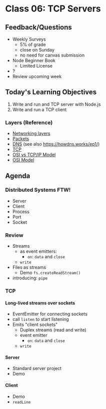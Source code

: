 Class 06: TCP Servers
===

## Feedback/Questions
* Weekly Surveys
	* 5% of grade
	* close on Sunday
	* no need for canvas submission
* Node Beginner Book
	* Limited License
* ?
* Review upcoming week

## Today's Learning Objectives

1. Write and run and TCP server with Node.js
1. Write and run a TCP client

### Layers (Reference)
* [Networking layers](https://drawings.jvns.ca/layers/)
* [Packets](https://drawings.jvns.ca/packet/)
* [DNS](https://drawings.jvns.ca/dns/) (see also https://howdns.works/ep1/)
* [TCP](https://drawings.jvns.ca/tcp-1/)
* [OSI vs TCP/IP Model](http://www.tcpipguide.com/free/diagrams/tcpiplayers.png)
* [OSI Model](http://blog.buildingautomationmonthly.com/wp-content/uploads/2013/05/OSI-Model.png)

## Agenda

### Distributed Systems FTW!

* Server
* Client
* Process
* Port
* Socket

### Review
* Streams
	* as event emitters:
		* `on`: `data` and `close`
	* `write`
* Files as streams
	* Demo `fs.createReadStream()`
* introducing: `pipe`

### TCP

#### Long-lived streams over sockets

* EventEmitter for connecting sockets
* call `listen` to start listening
* Emits "client sockets"
	* Duplex streams (read and write)
	* event emitter
		* `on`: `data` and `close`
	* `write`

#### Server

* Standard server project
* Demo

#### Client

* Demo
* `readLine`